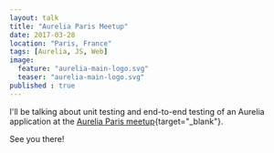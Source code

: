```yaml
---
layout: talk
title: "Aurelia Paris Meetup"
date: 2017-03-28
location: "Paris, France"
tags: [Aurelia, JS, Web]
image:
  feature: "aurelia-main-logo.svg"
  teaser: "aurelia-main-logo.svg"
published : true
---
```


I'll be talking about unit testing and end-to-end testing of
an Aurelia application at the 
[Aurelia Paris meetup](https://www.meetup.com/fr-FR/Aurelia-Paris/){target="_blank"}.

See you there!